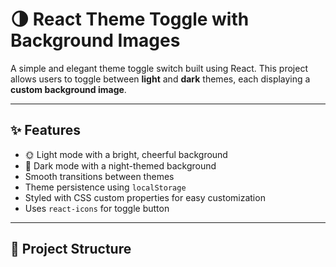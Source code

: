 # 🌗 React Theme Toggle with Background Images

A simple and elegant theme toggle switch built using React. This project allows users to toggle between **light** and **dark** themes, each displaying a **custom background image**.

---

## ✨ Features

- 🌞 Light mode with a bright, cheerful background
- 🌙 Dark mode with a night-themed background
- Smooth transitions between themes
- Theme persistence using `localStorage`
- Styled with CSS custom properties for easy customization
- Uses `react-icons` for toggle button

---

## 📁 Project Structure


